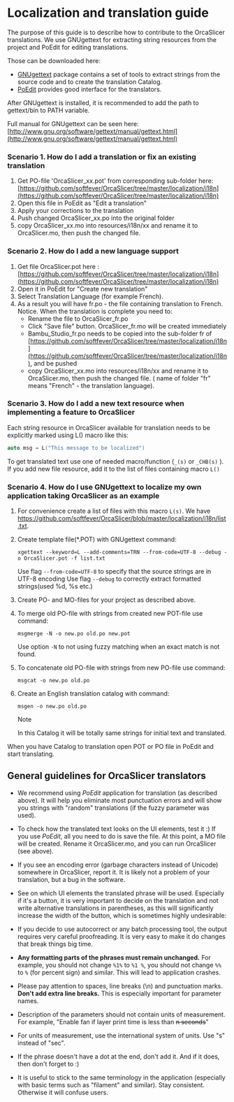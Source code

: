# Localization and translation guide

The purpose of this guide is to describe how to contribute to the OrcaSlicer translations. We use GNUgettext for extracting string resources from the project and PoEdit for editing translations.

Those can be downloaded here:

- [GNUgettext](https://www.gnu.org/software/gettext/) package contains a set of tools to extract strings from the source code and to create the translation Catalog.
- [PoEdit](https://poedit.net) provides good interface for the translators.

After GNUgettext is installed, it is recommended to add the path to gettext/bin to PATH variable.

Full manual for GNUgettext can be seen here: [http://www.gnu.org/software/gettext/manual/gettext.html](http://www.gnu.org/software/gettext/manual/gettext.html)

### Scenario 1. How do I add a translation or fix an existing translation

1. Get PO-file 'OrcaSlicer_xx.pot' from corresponding sub-folder here:
   [https://github.com/softfever/OrcaSlicer/tree/master/localization/i18n](https://github.com/softfever/OrcaSlicer/tree/master/localization/i18n)
2. Open this file in PoEdit as "Edit a translation"
3. Apply your corrections to the translation
4. Push changed OrcaSlicer_xx.po into the original folder
5. copy OrcaSlicer_xx.mo into resources/i18n/xx and rename it to OrcaSlicer.mo, then push the changed file.

### Scenario 2. How do I add a new language support

1. Get file OrcaSlicer.pot here :
   [https://github.com/softfever/OrcaSlicer/tree/master/localization/i18n](https://github.com/softfever/OrcaSlicer/tree/master/localization/i18n)
2. Open it in PoEdit for "Create new translation"
3. Select Translation Language (for example French).
4. As a result you will have fr.po - the file containing translation to French.
Notice. When the translation is complete you need to:
    - Rename the file to OrcaSlicer_fr.po
    - Click "Save file" button. OrcaSlicer_fr.mo will be created immediately
    - Bambu_Studio_fr.po needs to be copied into the sub-folder fr of [https://github.com/softfever/OrcaSlicer/tree/master/localization/i18n](https://github.com/softfever/OrcaSlicer/tree/master/localization/i18n), and be pushed
    - copy OrcaSlicer_xx.mo into resources/i18n/xx and rename it to OrcaSlicer.mo, then push the changed file.
( name of folder "fr" means "French" - the translation language).

### Scenario 3. How do I add a new text resource when implementing a feature to OrcaSlicer

Each string resource in OrcaSlicer available for translation needs to be explicitly marked using L() macro like this:

```C++
auto msg = L("This message to be localized")
```

To get translated text use one of needed macro/function (`_(s)` or `_CHB(s)` ).
If you add new file resource, add it to the list of files containing macro `L()`

### Scenario 4. How do I use GNUgettext to localize my own application taking OrcaSlicer as an example

1. For convenience create a list of files with this macro `L(s)`. We have
    https://github.com/softfever/OrcaSlicer/blob/master/localization/i18n/list.txt.

2. Create template file(*.POT) with GNUgettext command:

    ```shell
    xgettext --keyword=L --add-comments=TRN --from-code=UTF-8 --debug -o OrcaSlicer.pot -f list.txt
    ```

    Use flag `--from-code=UTF-8` to specify that the source strings are in UTF-8 encoding
    Use flag `--debug` to correctly extract formatted strings(used %d, %s etc.)

3. Create PO- and MO-files for your project as described above.

4. To merge old PO-file with strings from created new POT-file use command:

    ```shell
    msgmerge -N -o new.po old.po new.pot
    ```

    Use option `-N` to not using fuzzy matching when an exact match is not found.

5. To concatenate old PO-file with strings from new PO-file use command:

    ```shell
    msgcat -o new.po old.po
    ```

6. Create an English translation catalog with command:

   ```shell
   msgen -o new.po old.po
   ```

    > [!NOTE]
    > In this Catalog it will be totally same strings for initial text and translated.

When you have Catalog to translation open POT or PO file in PoEdit and start translating.

## General guidelines for OrcaSlicer translators

- We recommend using _PoEdit_ application for translation (as described above). It will help you eliminate most punctuation errors and will show you strings with "random" translations (if the fuzzy parameter was used).

- To check how the translated text looks on the UI elements, test it :) If you use _PoEdit_, all you need to do is save the file. At this point, a MO file will be created. Rename it OrcaSlicer.mo, and you can run OrcaSlicer (see above).

- If you see an encoding error (garbage characters instead of Unicode) somewhere in OrcaSlicer, report it. It is likely not a problem of your translation, but a bug in the software.

- See on which UI elements the translated phrase will be used. Especially if it's a button, it is very important to decide on the translation and not write alternative translations in parentheses, as this will significantly increase the width of the button, which is sometimes highly undesirable:

- If you decide to use autocorrect or any batch processing tool, the output requires very careful proofreading. It is very easy to make it do changes that break things big time.

- **Any formatting parts of the phrases must remain unchanged.** For example, you should not change `%1%` to `%1 %`, you should not change `%%` to `%` (for percent sign) and similar. This will lead to application crashes.

- Please pay attention to spaces, line breaks (\n) and punctuation marks. **Don't add extra line breaks.** This is especially important for parameter names.

- Description of the parameters should not contain units of measurement. For example, "Enable fan if layer print time is less than ~~n seconds~~"

- For units of measurement, use the international system of units. Use "s" instead of "sec".

- If the phrase doesn't have a dot at the end, don't add it. And if it does, then don't forget to :)

- It is useful to stick to the same terminology in the application (especially with basic terms such as "filament" and similar). Stay consistent. Otherwise it will confuse users.
